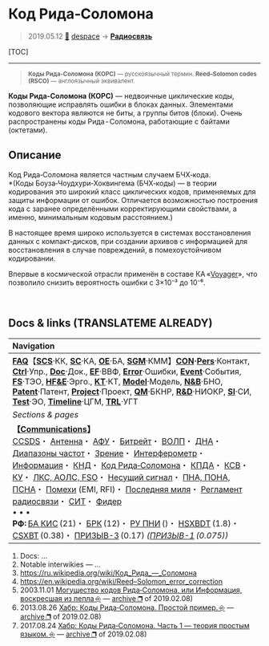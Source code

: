 # Код Рида‑Соломона
> 2019.05.12 [🚀](../index/index.md) [despace](index.md) → **[Радиосвязь](comms.md)**

[TOC]

---

> <small>**Коды Рида‑Соломона (КОРС)** — русскоязычный термин. **Reed–Solomon codes (RSCO)** — англоязычный эквивалент.</small>

**Коды Рида‑Соломона (КОРС)** — недвоичные циклические коды, позволяющие исправлять ошибки в блоках данных. Элементами кодового вектора являются не биты, а группы битов (блоки). Очень распространены коды Рида ‑ Соломона, работающие с байтами (октетами).



## Описание

Код Рида‑Соломона является частным случаем БЧХ‑кода.  
*(Коды Боуза‑Чоудхури‑Хоквингема (БЧХ‑коды) — в теории кодирования это широкий класс циклических кодов, применяемых для защиты информации от ошибок. Отличается возможностью построения кода с заранее определёнными корректирующими свойствами, а именно, минимальным кодовым расстоянием.)

В настоящее время широко используется в системах восстановления данных с компакт‑дисков, при создании архивов с информацией для восстановления в случае повреждений, в помехоустойчивом кодировании.

Впервые в космической отрасли применён в составе КА «[Voyager](voyager.md)», что позволило снизить вероятность ошибки с 3×10⁻³ до 10⁻⁶.



<p style="page-break-after:always"> </p>

## Docs & links (TRANSLATEME ALREADY)
|Navigation|
|:--|
|**[FAQ](faq.md)**【**[SCS](scs.md)**·КК, **[SC](sc.md)**·КА, **[OE](oe.md)**·БА, **[SGM](sgm.md)**·КММ】**[CON](contact.md)·[Pers](person.md)**·Контакт, **[Ctrl](control.md)**·Упр., **[Doc](doc.md)**·Док., **[EF](ef.md)**·ВВФ, **[Error](error.md)**·Ошибки, **[Event](event.md)**·События, **[FS](fs.md)**·ТЭО, **[HF&E](hfe.md)**·Эрго., **[KT](kt.md)**·КТ, **[Model](model.md)**·Модель, **[N&B](nnb.md)**·БНО, **[Patent](патент.md)**·Патент, **[Project](project.md)**·Проект, **[QM](qm.md)**·БКНР, **[R&D](rnd.md)**·НИОКР, **[SI](si.md)**·СИ, **[Test](test.md)**·ЭО, **[Timeline](timeline.md)**·ЦГМ, **[TRL](trl.md)**·УГТ|
|*Sections & pages*|
|**【[Communications](comms.md)】**<br> [CCSDS](ccsds.md)・ [Антенна](antenna.md)・ [АФУ](afdev.md)・ [Битрейт](bitrate.md)・ [ВОЛП](ofts.md)・ [ДНА](дна.md)・ [Диапазоны частот](rf.md)・ [Зрение](view.md)・ [Интерферометр](interferometer.md)・ [Информация](info.md)・ [КНД](directivity.md)・ [Код Рида‑Соломона](rsco.md)・ [КПДА](antenna_ap.md)・ [КСВ](swr.md)・ [КУ](ку.md)・ [ЛКС, АОЛС, FSO](fso.md)・ [Несущий сигнал](carrwave.md)・ [ПНА, ПОНА, ПСНА](devd.md)・ [Помехи](emi.md) (EMI, RFI)・ [Последняя миля](last_mile.md)・ [Регламент радиосвязи](rf.md)・ [СИТ](etedp.md)・ [Фидер](feeder.md) <br>• • •<br> **РФ:** [БА КИС](ба_кис.md) (21)・ [БРК](brk_lav.md) (12)・ [РУ ПНИ](ру_пни.md) ()・ [HSXBDT](hsxbdt.md) (1.8)・ [CSXBT](csxbt.md) (0.38)・ [ПРИЗЫВ-3](prizyv_3.md) (0.17) *([ПРИЗЫВ-1](prizyv_1.md) (0.075))*|

   1. Docs: …
   1. Notable interwikies — …
   1. <https://ru.wikipedia.org/wiki/Код_Рида_—_Соломона>
   1. <https://en.wikipedia.org/wiki/Reed–Solomon_error_correction>
   1. 2003.11.01 [Могущество кодов Рида‑Соломона, или Информация, воскресшая из пепла ⎆](http://samag.ru/archive/article/173) — [archive ❐](f/archive/20031101_1.pdf) of 2019.02.08)
   1. 2013.08.26 [Хабр: Коды Рида‑Соломона. Простой пример. ⎆](https://habr.com/ru/post/191418/) — [archive ❐](f/archive/20130826_1.pdf) of 2019.02.08)
   1. 2017.08.24 [Хабр: Коды Рида‑Соломона. Часть 1 — теория простым языком. ⎆](https://habr.com/ru/company/yadro/blog/336286/) — [archive ❐](f/archive/20170824_1.pdf) of 2019.02.08)
